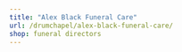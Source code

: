 ```yaml
---
title: "Alex Black Funeral Care"
url: /drumchapel/alex-black-funeral-care/
shop: funeral directors
---
```

